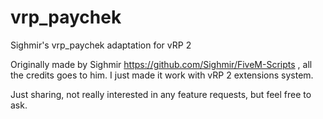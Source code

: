 # vrp_paychek
Sighmir's vrp_paychek adaptation for vRP 2

Originally made by Sighmir https://github.com/Sighmir/FiveM-Scripts , all the credits goes to him.
I just made it work with vRP 2 extensions system.

Just sharing, not really interested in any feature requests, but feel free to ask.
